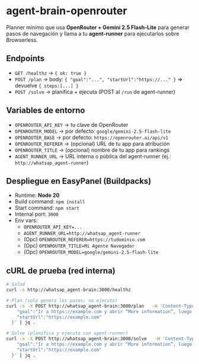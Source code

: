 # agent-brain-openrouter

Planner mínimo que usa **OpenRouter + Gemini 2.5 Flash-Lite** para generar pasos de navegación y llama a tu **agent-runner** para ejecutarlos sobre Browserless.

## Endpoints
- `GET /healthz` → `{ ok: true }`
- `POST /plan`  → body: `{ "goal":"...", "startUrl":"https://..." }` ⇒ devuelve `{ steps:[...] }`
- `POST /solve` → planifica + ejecuta (POST al `/run` de agent-runner)

## Variables de entorno
- `OPENROUTER_API_KEY`  → tu clave de OpenRouter
- `OPENROUTER_MODEL`    → por defecto: `google/gemini-2.5-flash-lite`
- `OPENROUTER_BASE`     → por defecto: `https://openrouter.ai/api/v1`
- `OPENROUTER_REFERER`  → (opcional) URL de tu app para atribución
- `OPENROUTER_TITLE`    → (opcional) nombre de tu app para rankings
- `AGENT_RUNNER_URL`    → URL interna o pública del agent-runner (ej.: `http://whatsap_agent-runner`)

## Despliegue en EasyPanel (Buildpacks)
- Runtime: **Node 20**
- Build command: `npm install`
- Start command: `npm start`
- Internal port: `3000`
- Env vars:
  - `OPENROUTER_API_KEY=...`
  - `AGENT_RUNNER_URL=http://whatsap_agent-runner`
  - (Opc) `OPENROUTER_REFERER=https://tudominio.com`
  - (Opc) `OPENROUTER_TITLE=Mi Agente Navegador`
  - (Opc) `OPENROUTER_MODEL=google/gemini-2.5-flash-lite`

## cURL de prueba (red interna)

```bash
# Salud
curl -s http://whatsap_agent-brain:3000/healthz

# Plan (solo genera los pasos; no ejecuta)
curl -s -X POST http://whatsap_agent-brain:3000/plan   -H 'Content-Type: application/json'   -d '{
    "goal":"Ir a https://example.com y abrir “More information”, luego dame el título",
    "startUrl":"https://example.com"
  }' | jq .

# Solve (planifica y ejecuta con agent-runner)
curl -s -X POST http://whatsap_agent-brain:3000/solve   -H 'Content-Type: application/json'   -d '{
    "goal":"Ir a https://example.com y abrir “More information”, luego devuélveme el texto principal",
    "startUrl":"https://example.com"
  }' | jq .
```
